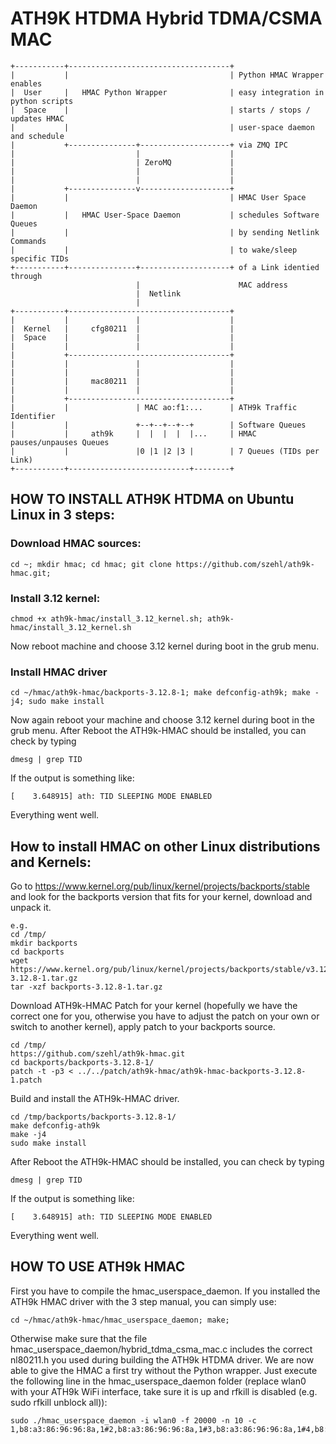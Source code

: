 # ATH9K HTDMA Hybrid TDMA/CSMA MAC 
```
+-----------+------------------------------------+
|           |                                    | Python HMAC Wrapper enables
|  User     |   HMAC Python Wrapper              | easy integration in python scripts
|  Space    |                                    | starts / stops / updates HMAC
|           |                                    | user-space daemon and schedule
|           +---------------+--------------------+ via ZMQ IPC
|                           |                    |
|                           | ZeroMQ             |
|                           |                    |
|                           |                    |  
|           +---------------v--------------------+  
|           |                                    | HMAC User Space Daemon  
|           |   HMAC User-Space Daemon           | schedules Software Queues  
|           |                                    | by sending Netlink Commands  
|           |                                    | to wake/sleep specific TIDs  
+-----------+---------------+--------------------+ of a Link identied through  
                            |                      MAC address  
                            |  Netlink  
                            |  
+-----------+------------------------------------+
|           |               |                    |
|  Kernel   |     cfg80211  |                    |
|  Space    |               |                    |
|           |               |                    |
|           +------------------------------------+
|           |               |                    |
|           |               |                    |
|           |     mac80211  |                    |
|           |               |                    |
|           +------------------------------------+
|           |               | MAC ao:f1:...      | ATH9k Traffic Identifier
|           |               +--+--+--+--+        | Software Queues
|           |     ath9k     |  |  |  |  |...     | HMAC pauses/unpauses Queues
|           |               |0 |1 |2 |3 |        | 7 Queues (TIDs per Link)
+-----------+---------------------------+--------+
```


## HOW TO INSTALL ATH9K HTDMA on Ubuntu Linux in 3 steps: 
### Download HMAC sources:
```
cd ~; mkdir hmac; cd hmac; git clone https://github.com/szehl/ath9k-hmac.git; 
```
### Install 3.12 kernel:
```
chmod +x ath9k-hmac/install_3.12_kernel.sh; ath9k-hmac/install_3.12_kernel.sh
```
Now reboot machine and choose 3.12 kernel during boot in the grub menu.

### Install HMAC driver

```
cd ~/hmac/ath9k-hmac/backports-3.12.8-1; make defconfig-ath9k; make -j4; sudo make install
```
Now again reboot your machine and choose 3.12 kernel during boot in the grub menu.
After Reboot the ATH9k-HMAC should be installed, you can check by typing
```
dmesg | grep TID
```
If the output is something like:
```
[    3.648915] ath: TID SLEEPING MODE ENABLED
```
Everything went well.

## How to install HMAC on other Linux distributions and Kernels:

Go to  https://www.kernel.org/pub/linux/kernel/projects/backports/stable
and look for the backports version that fits for your kernel, download and unpack  it.
```
e.g.
cd /tmp/
mkdir backports
cd backports
wget https://www.kernel.org/pub/linux/kernel/projects/backports/stable/v3.12.8/backports-3.12.8-1.tar.gz
tar -xzf backports-3.12.8-1.tar.gz
```
Download ATH9k-HMAC Patch for your kernel (hopefully we have the correct one for you, otherwise you have to adjust the patch on your own or switch to another kernel), apply patch to your backports source.
```
cd /tmp/
https://github.com/szehl/ath9k-hmac.git
cd backports/backports-3.12.8-1/
patch -t -p3 < ../../patch/ath9k-hmac/ath9k-hmac-backports-3.12.8-1.patch
```
Build and install the ATH9k-HMAC driver.
```
cd /tmp/backports/backports-3.12.8-1/
make defconfig-ath9k
make -j4
sudo make install
```
After Reboot the ATH9k-HMAC should be installed, you can check by typing
```
dmesg | grep TID
```
If the output is something like:
```
[    3.648915] ath: TID SLEEPING MODE ENABLED
```
Everything went well.

## HOW TO USE ATH9k HMAC
First you have to compile the hmac_userspace_daemon.
If you installed the ATH9k HMAC driver with the 3 step manual, you can simply use:
```
cd ~/hmac/ath9k-hmac/hmac_userspace_daemon; make;
```
Otherwise make sure that the file hmac_userspace_daemon/hybrid_tdma_csma_mac.c includes the correct nl80211.h you used during building the ATH9k HTDMA driver.
We are now able to give the HMAC a first try without the Python wrapper. Just execute the following line in the hmac_userspace_daemon folder (replace wlan0 with your ATH9k WiFi interface, take sure it is up and rfkill is disabled (e.g. sudo rfkill unblock all)):
```
sudo ./hmac_userspace_daemon -i wlan0 -f 20000 -n 10 -c 1,b8:a3:86:96:96:8a,1#2,b8:a3:86:96:96:8a,1#3,b8:a3:86:96:96:8a,1#4,b8:a3:86:96:96:8a,1#6,ec:1f:72:82:09:56,1#7,ec:1f:72:82:09:56,1#8,ec:1f:72:82:09:56,1#9,ec:1f:72:82:09:56,1
```
